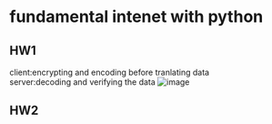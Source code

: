 # fundamental intenet with python  
## HW1   
client:encrypting and encoding before tranlating data  
server:decoding and verifying the data
![image](https://user-images.githubusercontent.com/68935450/167303495-56184652-0260-4dfd-a985-f4336b043db8.png)

## HW2
